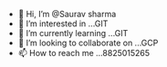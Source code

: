 - 👋 Hi, I’m @Saurav sharma
- 👀 I’m interested in ...GIT
- 🌱 I’m currently learning ...GIT
- 💞️ I’m looking to collaborate on ...GCP
- 📫 How to reach me ...8825015265

<!---
Sr080398/Sr080398 is a ✨ special ✨ repository because its `README.md` (this file) appears on your GitHub profile.
You can click the Preview link to take a look at your changes.
--->
